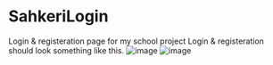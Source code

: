 # SahkeriLogin
Login &amp; registeration page for my school project
Login & registeration should look something like this. 
![image](https://user-images.githubusercontent.com/80245457/203034771-41a2dda8-7fe6-49aa-8127-a1963e34120e.png)
![image](https://user-images.githubusercontent.com/80245457/203034805-3a0c423a-63b6-436a-ab34-750ab7e9a878.png)
